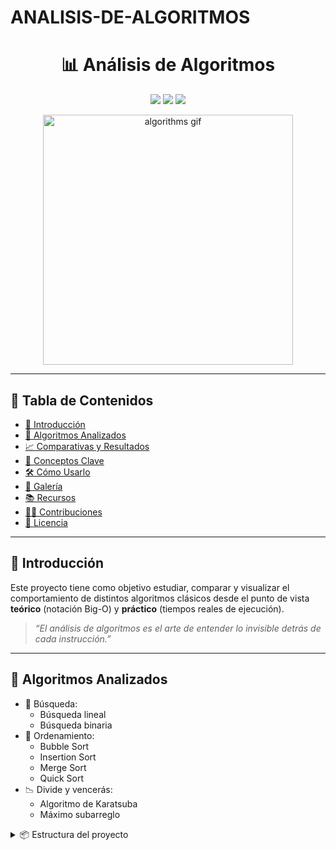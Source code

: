 # ANALISIS-DE-ALGORITMOS
<h1 align="center">📊 Análisis de Algoritmos</h1>
<p align="center">
  <img src="https://img.shields.io/badge/Lenguajes-Python%20%7C%20C++-blue?style=for-the-badge&logo=python" />
  <img src="https://img.shields.io/badge/Complejidad-Teórica%20y%20Empírica-purple?style=for-the-badge" />
  <img src="https://img.shields.io/badge/Estado-En%20Desarrollo-yellow?style=for-the-badge" />
</p>

<p align="center">
  <img src="https://media.giphy.com/media/v1.Y2lkPTc5MGI3NjExcTZtdGF1amtxbzU2cmZzOWdvNms3anFqa29jMGdrcHk1M2J4YXZldCZlcD12MV9naWZzX3NlYXJjaCZjdD1n/E1EJOM4i5Rkgg/giphy.gif" alt="algorithms gif" width="400"/>
</p>

---

## 🧭 Tabla de Contenidos

- [📌 Introducción](#-introducción)
- [🚀 Algoritmos Analizados](#-algoritmos-analizados)
- [📈 Comparativas y Resultados](#-comparativas-y-resultados)
- [🧠 Conceptos Clave](#-conceptos-clave)
- [🛠️ Cómo Usarlo](#️-cómo-usarlo)
- [📸 Galería](#-galería)
- [📚 Recursos](#-recursos)
- [🙋‍♂️ Contribuciones](#-contribuciones)
- [📄 Licencia](#-licencia)

---

## 📌 Introducción

Este proyecto tiene como objetivo estudiar, comparar y visualizar el comportamiento de distintos algoritmos clásicos desde el punto de vista **teórico** (notación Big-O) y **práctico** (tiempos reales de ejecución).

> _“El análisis de algoritmos es el arte de entender lo invisible detrás de cada instrucción.”_

---

## 🚀 Algoritmos Analizados

- 🔢 Búsqueda:
  - Búsqueda lineal
  - Búsqueda binaria
- 🧮 Ordenamiento:
  - Bubble Sort
  - Insertion Sort
  - Merge Sort
  - Quick Sort
- 📉 Divide y vencerás:
  - Algoritmo de Karatsuba
  - Máximo subarreglo

<details>
  <summary>📦 Estructura del proyecto</summary>


